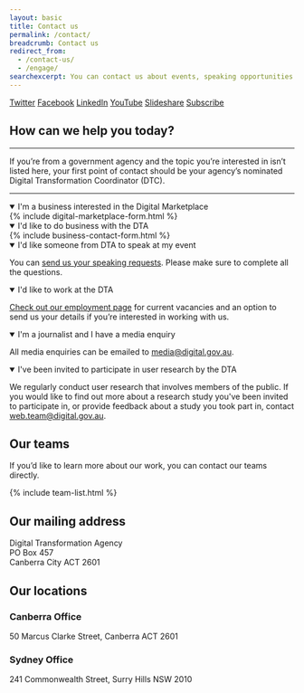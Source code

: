 ```yaml
---
layout: basic
title: Contact us
permalink: /contact/
breadcrumb: Contact us
redirect_from: 
  - /contact-us/
  - /engage/
searchexcerpt: You can contact us about events, speaking opportunities or send requests directly to one of our teams. 
---
```

<div class="social-media-links-contact">
	<a class="twitter" href="https://twitter.com/DTO">Twitter</a>
	<a class="facebook" href="https://www.facebook.com/DigitalTransformationOffice">Facebook</a>
	<a class="linkedin" href="https://www.linkedin.com/company/digital-transformation-office">LinkedIn</a>
	<a class="youtube" href="https://www.youtube.com/channel/UCmDkFN3UlK2wSKDQQhd-Y-A">YouTube</a>
	<a class="slideshare" href="http://www.slideshare.net/DTO-slides">Slideshare</a>
	<a class="email" href="http://govspace.us10.list-manage.com/subscribe?u=18f172213d32ca205c7e524bd&amp;id=172d06cc83">Subscribe</a>
</div>

## How can we help you today?

***
If you’re from a government agency and the topic you’re interested in isn’t listed here, your first point of contact should be your agency’s nominated Digital Transformation Coordinator (DTC).

***

<details open data-label="contact-digital-marketplace" aria-expanded="false">
    <summary>I'm a business interested in the Digital Marketplace</summary>
    <div class="accordion-panel">
        {% include digital-marketplace-form.html %}
    </div>
</details>

<details open data-label="contact-dta" aria-expanded="false">
    <summary>I'd like to do business with the DTA</summary>
    <div class="accordion-panel">
        {% include business-contact-form.html %}
    </div>
</details>

<details open data-label="contact-events" aria-expanded="false">
    <summary>I'd like someone from DTA to speak at my event</summary>
    <div class="accordion-panel">
        <p>You can <a href="https://script.google.com/a/macros/digital.gov.au/s/AKfycbyERn4wgFLo208la7GaYBWNGZn8qz1_LXbHXwVZrsFtUmdqGFQ/exec?form=events">send us your speaking requests</a>. Please make sure to complete all the questions.</p>
    </div>
</details>

<details open data-label="contact-jobs" aria-expanded="false">
    <summary>I'd like to work at the DTA</summary>
    <div class="accordion-panel">
        <p><a href="/careers/">Check out our employment page</a> for current vacancies and an option to send us your details if you’re interested in working with us.</p>
    </div>
</details>

<details open data-label="contact-journalist" aria-expanded="false">
    <summary>I'm a journalist and I have a media enquiry</summary>
    <div class="accordion-panel">
        <p>All media enquiries can be emailed to <a href="mailto:media@digital.gov.au">media@digital.gov.au</a>.</p>
    </div>
</details>

<details open data-label="contact-user-research" aria-expanded="false">
    <summary>I've been invited to participate in user research by the DTA</summary>
    <div class="accordion-panel">
        <p>We regularly conduct user research that involves members of the public. If you would like to find out more about a research study you've been invited to participate in, or provide feedback about a study you took part in, contact <a href="mailto:web.team@digital.gov.au?subject=DTA%20User%20Research">web.team@digital.gov.au</a>.</p>
    </div>
</details>

## Our teams

If you’d like to learn more about our work, you can contact our teams directly.

{% include team-list.html %}

## Our mailing address
Digital Transformation Agency<br/>
PO Box 457<br/>
Canberra City ACT 2601

## Our locations 

### Canberra Office

50 Marcus Clarke Street, Canberra ACT 2601

### Sydney Office

241 Commonwealth Street, Surry Hills NSW 2010
